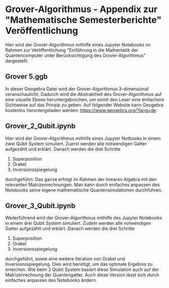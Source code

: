 # Grover-Algorithmus - Appendix zur "Mathematische Semesterberichte" Veröffentlichung
Hier wird der Grover-Algorithmus mithilfe eines Jupyter Notebooks im Rahmen zur Veröffentlichung "Einführung in die Mathematik der Quantencomputer 
unter Berücksichtigung des Grover-Algorithmus" dargestellt.
## Grover 5.ggb
In dieser Geogebra Datei wird der Grover-Algorithmus 3-dimensional veranschaulicht. Dadurch wird die Abstraktheit des Grover-Algorithmus auf eine visuelle Ebene heruntergebrochen, um somit den Leser eine einfachere Sichtweise auf das Prinzip zu geben. 
Auf folgender Website kann Geogebra kostenlos heruntergeladen werden: https://www.geogebra.org/?lang=de
## Grover_2_Qubit.ipynb
Hier wird der Grover-Algorithmus mithilfe eines Jupyter Notbooks in einem zwei Qubit System simuliert. Zuerst werden alle notwendigen Gatter aufgezählt und erklärt. Danach werden die drei Schritte
1. Superposition
2. Orakel
3. Inversionsspiegelung

durchgeführt. Das ganze erfolgt im Rahmen der linearen Algebra mit den relevanten Matrizenrechnungen. Man kann durch einfaches anpassen des Notebooks seine eigene mathematische Quantensimulationen durchführen. 
## Grover_3_Qubit.ipynb
Weiterführend wird der Grover-Algorithmus mithilfe des Jupyter Notebooks in einem drei Qubit System simuliert. Zudem werden alle notwendigen Gatter aufgezählt und erklärt.
Danach werden die drei Schritte 
1. Superposition
2. Orakel
3. Inversionsspiegelung

durchgeführt, sowie eine weitere Iteration von Orakel und Inversionsspiegelung. Dies wird benötigt, um das optimale Ergebnis zu erreichen. Wie beim 2 Qubit System basiert diese Simulation auch auf der Matrizenrechnung der Quantengatter. Auch diese Version lässt sich durch einfaches anpassen des Notebooks ändern.  
